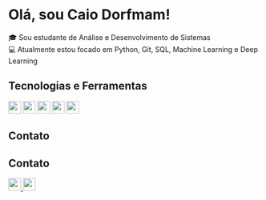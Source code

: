 <h1> Olá, sou Caio Dorfmam!</h1>

<p>
🎓 Sou estudante de Análise e Desenvolvimento de Sistemas <br>
💻 Atualmente estou focado em Python, Git, SQL, Machine Learning e Deep Learning
</p>
<h2> Tecnologias e Ferramentas </h2>  

<p align="left">
  <img src="https://img.shields.io/badge/Python-3776AB?style=flat&logo=python&logoColor=white" height="25" />
  <img src="https://img.shields.io/badge/Git-F05032?style=flat&logo=git&logoColor=white" height="25" />
  <img src="https://img.shields.io/badge/PostgreSQL-336791?style=flat&logo=postgresql&logoColor=white" height="25" />
  <img src="https://img.shields.io/badge/Machine%20Learning-FF6F00?style=flat&logo=scikitlearn&logoColor=white" height="25" />
  <img src="https://img.shields.io/badge/Deep%20Learning-272727?style=flat&logo=tensorflow&logoColor=orange" height="25" />
</p>
<h2> Contato </h2>

<h2> Contato </h2>

<p align="left">
  <a href="mailto:contatodorfmam@email.com">
    <img src="https://img.shields.io/badge/E--mail-0077B5?style=flat&logo=gmail&logoColor=white" height="25" />
  </a>
  <a href="https://www.linkedin.com/in/caio-dorfmam-156a43334?utm_source=share&utm_campaign=share_via&utm_content=profile&utm_medium=android_app ">
    <img src="https://img.shields.io/badge/LinkedIn-0077B5?style=flat&logo=linkedin&logoColor=white" height="25" />
  </a>
</p>
